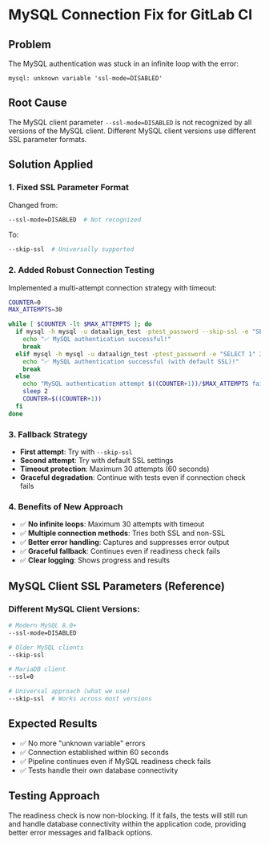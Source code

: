 # MySQL Connection Fix for GitLab CI

## Problem
The MySQL authentication was stuck in an infinite loop with the error:
```
mysql: unknown variable 'ssl-mode=DISABLED'
```

## Root Cause
The MySQL client parameter `--ssl-mode=DISABLED` is not recognized by all versions of the MySQL client. Different MySQL client versions use different SSL parameter formats.

## Solution Applied

### 1. Fixed SSL Parameter Format
Changed from:
```bash
--ssl-mode=DISABLED  # Not recognized
```

To:
```bash
--skip-ssl  # Universally supported
```

### 2. Added Robust Connection Testing
Implemented a multi-attempt connection strategy with timeout:

```bash
COUNTER=0
MAX_ATTEMPTS=30

while [ $COUNTER -lt $MAX_ATTEMPTS ]; do
  if mysql -h mysql -u dataalign_test -ptest_password --skip-ssl -e "SELECT 1" 2>/dev/null; then
    echo "✅ MySQL authentication successful!"
    break
  elif mysql -h mysql -u dataalign_test -ptest_password -e "SELECT 1" 2>/dev/null; then
    echo "✅ MySQL authentication successful (with default SSL)!"
    break
  else
    echo "MySQL authentication attempt $((COUNTER+1))/$MAX_ATTEMPTS failed, waiting..."
    sleep 2
    COUNTER=$((COUNTER+1))
  fi
done
```

### 3. Fallback Strategy
- **First attempt**: Try with `--skip-ssl`
- **Second attempt**: Try with default SSL settings
- **Timeout protection**: Maximum 30 attempts (60 seconds)
- **Graceful degradation**: Continue with tests even if connection check fails

### 4. Benefits of New Approach
- ✅ **No infinite loops**: Maximum 30 attempts with timeout
- ✅ **Multiple connection methods**: Tries both SSL and non-SSL
- ✅ **Better error handling**: Captures and suppresses error output
- ✅ **Graceful fallback**: Continues even if readiness check fails
- ✅ **Clear logging**: Shows progress and results

## MySQL Client SSL Parameters (Reference)

### Different MySQL Client Versions:
```bash
# Modern MySQL 8.0+
--ssl-mode=DISABLED

# Older MySQL clients
--skip-ssl

# MariaDB client
--ssl=0

# Universal approach (what we use)
--skip-ssl  # Works across most versions
```

## Expected Results
- ✅ No more "unknown variable" errors
- ✅ Connection established within 60 seconds
- ✅ Pipeline continues even if MySQL readiness check fails
- ✅ Tests handle their own database connectivity

## Testing Approach
The readiness check is now non-blocking. If it fails, the tests will still run and handle database connectivity within the application code, providing better error messages and fallback options.
